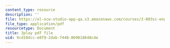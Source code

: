 ```yaml
---
content_type: resource
description: ''
file: https://ol-ocw-studio-app-qa.s3.amazonaws.com/courses/2-003sc-engineering-dynamics-fall-2011/9cd10dcce0f92dab7448869018648c4e_zhk9xLjrmi4.pdf
file_type: application/pdf
resourcetype: Document
title: 3play pdf file
uid: 9cd10dcc-e0f9-2dab-7448-869018648c4e
---
```

